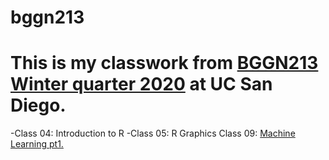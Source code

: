 # bggn213

# This is my classwork from [BGGN213 Winter quarter 2020](https://bioboot.github.io/bggn213_W20) at UC San Diego.
-Class 04: Introduction to R
-Class 05: R Graphics
Class 09: [Machine Learning pt1.](https://github.com/bioberto/bggn213/blob/master/Class_9/class9_RMD.md)

